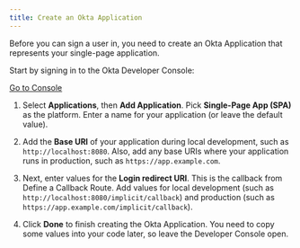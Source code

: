 ```yaml
---
title: Create an Okta Application
---
```


Before you can sign a user in, you need to create an Okta Application that represents your single-page application.

Start by signing in to the Okta Developer Console:

<a href="https://login.okta.com/" target="_blank" class="Button--blue">Go to Console</a>

1. Select **Applications**, then **Add Application**. Pick **Single-Page App (SPA)** as the platform. Enter a name for your application (or leave the default value).

2. Add the **Base URI** of your application during local development, such as `http://localhost:8080`. Also, add any base URIs where your application runs in production, such as `https://app.example.com`.

3. Next, enter values for the **Login redirect URI**. This is the callback from <GuideLink link="../define-callback/">Define a Callback Route</GuideLink>. Add values for local development (such as `http://localhost:8080/implicit/callback`) and production (such as `https://app.example.com/implicit/callback`).

4. Click **Done** to finish creating the Okta Application. You need to copy some values into your code later, so leave the Developer Console open.

<NextSectionLink/>
